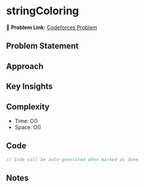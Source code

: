 # stringColoring

🔗 **Problem Link:** [Codeforces Problem](https://codeforces.com/contest/1296/problem/E1)

## Problem Statement
<!-- Describe the problem here -->

## Approach
<!-- Explain your approach -->

## Key Insights
<!-- List key insights and tricks -->

## Complexity
- Time: O()
- Space: O()

## Code
```cpp
// Code will be auto-generated when marked as done
```

## Notes
<!-- Any additional notes -->
